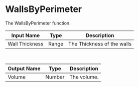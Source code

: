 

# WallsByPerimeter

The WallsByPerimeter function.

|Input Name|Type|Description|
|---|---|---|
|Wall Thickness|Range|The Thickness of the walls|


<br>

|Output Name|Type|Description|
|---|---|---|
|Volume|Number|The volume.|

